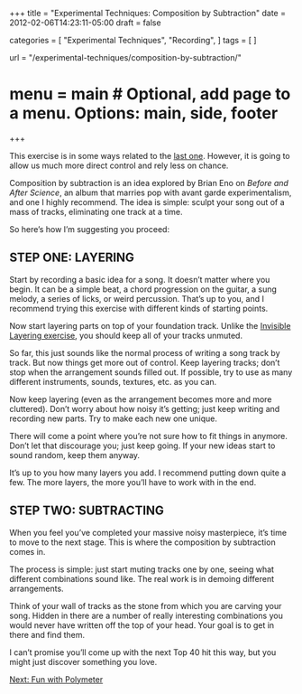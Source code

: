 +++
title = "Experimental Techniques: Composition by Subtraction"
date = 2012-02-06T14:23:11-05:00
draft = false

categories = [
  "Experimental Techniques",
  "Recording",
]
tags = [
]

url = "/experimental-techniques/composition-by-subtraction/"


# menu = main # Optional, add page to a menu. Options: main, side, footer
+++

This exercise is in some ways related to the [last one](/experimental-techniques/invisible-layering/). However, it is going to allow us much more direct control and rely less on chance.

Composition by subtraction is an idea explored by Brian Eno on _Before and After Science_, an album that marries pop with avant garde experimentalism, and one I highly recommend. The idea is simple: sculpt your song out of a mass of tracks, eliminating one track at a time.

So here’s how I’m suggesting you proceed:

## STEP ONE: LAYERING

Start by recording a basic idea for a song. It doesn’t matter where you begin. It can be a simple beat, a chord progression on the guitar, a sung melody, a series of licks, or weird percussion. That’s up to you, and I recommend trying this exercise with different kinds of starting points.

Now start layering parts on top of your foundation track. Unlike the [Invisible Layering exercise](/experimental-techniques/invisible-layering/), you should keep all of your tracks unmuted.

So far, this just sounds like the normal process of writing a song track by track. But now things get more out of control. Keep layering tracks; don’t stop when the arrangement sounds filled out. If possible, try to use as many different instruments, sounds, textures, etc. as you can.

Now keep layering (even as the arrangement becomes more and more cluttered). Don’t worry about how noisy it’s getting; just keep writing and recording new parts. Try to make each new one unique.

There will come a point where you’re not sure how to fit things in anymore. Don’t let that discourage you; just keep going. If your new ideas start to sound random, keep them anyway.

It’s up to you how many layers you add. I recommend putting down quite a few. The more layers, the more you’ll have to work with in the end.

## STEP TWO: SUBTRACTING

When you feel you’ve completed your massive noisy masterpiece, it’s time to move to the next stage. This is where the composition by subtraction comes in.

The process is simple: just start muting tracks one by one, seeing what different combinations sound like. The real work is in demoing different arrangements.

Think of your wall of tracks as the stone from which you are carving your song. Hidden in there are a number of really interesting combinations you would never have written off the top of your head. Your goal is to get in there and find them.

I can’t promise you’ll come up with the next Top 40 hit this way, but you might just discover something you love.

[Next: Fun with Polymeter](/experimental-techniques/fun-with-polymeter/)

